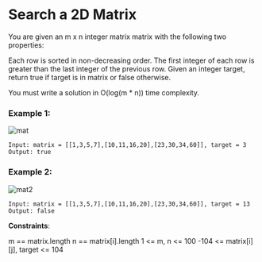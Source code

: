 # Search a 2D Matrix

You are given an m x n integer matrix matrix with the following two properties:

Each row is sorted in non-decreasing order.
The first integer of each row is greater than the last integer of the previous row.
Given an integer target, return true if target is in matrix or false otherwise.

You must write a solution in O(log(m * n)) time complexity.
 

### Example 1:
![mat](https://github.com/Aishwariyaa-Anand/Competitive-Coding/assets/124241367/3e30c1ee-4a22-4dd6-bc5a-2a3510c56716)

```
Input: matrix = [[1,3,5,7],[10,11,16,20],[23,30,34,60]], target = 3
Output: true
```


### Example 2:
![mat2](https://github.com/Aishwariyaa-Anand/Competitive-Coding/assets/124241367/a561bbd7-7844-45bf-a5ef-97f4a230c760)

```
Input: matrix = [[1,3,5,7],[10,11,16,20],[23,30,34,60]], target = 13
Output: false
```

**Constraints**:

m == matrix.length
n == matrix[i].length
1 <= m, n <= 100
-104 <= matrix[i][j], target <= 104
